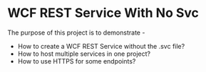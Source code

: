 # WCF REST Service With No Svc

The purpose of this project is to demonstrate - 

  - How to create a WCF REST Service without the .svc file?
  - How to host multiple services in one project?
  - How to use HTTPS for some endpoints?